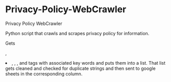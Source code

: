 # Privacy-Policy-WebCrawler
Privacy Policy WebCrawler

Python script that crawls and scrapes privacy policy for information.

Gets <p>, <li>, <td>, <span>, and <a> tags with associated key words and puts them into a list.
  That list gets cleaned and checked for duplicate strings and then sent to google sheets in the corresponding column.
